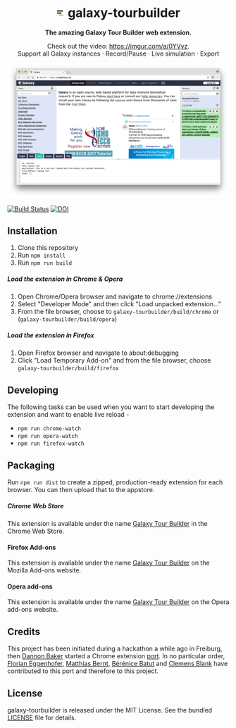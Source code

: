 <div align="center">
  <h1>
    <img src="./src/icons/icon-19.png" alt="Galaxy Logo">
    galaxy-tourbuilder
  </h1>

  <p>
    <strong>The amazing Galaxy Tour Builder web extension.</strong>
  </p>
  <p>
    Check out the video: <a href="https://imgur.com/a/0YVvz">https://imgur.com/a/0YVvz</a>.</strong>
    <br>
    Support all Galaxy instances · Record/Pause · Live simulation · Export
  </p>
  <p>
    <img src="res/screenshot.png">
  <p>
</div>

[![Build Status](https://travis-ci.org/TailorDev/galaxy-tourbuilder.svg?branch=master)](https://travis-ci.org/TailorDev/galaxy-tourbuilder) [![DOI](https://zenodo.org/badge/DOI/10.5281/zenodo.830177.svg)](https://doi.org/10.5281/zenodo.830177)

## Installation

1. Clone this repository
2. Run `npm install`
3. Run `npm run build`

##### Load the extension in Chrome & Opera

1. Open Chrome/Opera browser and navigate to chrome://extensions
2. Select "Developer Mode" and then click "Load unpacked extension..."
3. From the file browser, choose to `galaxy-tourbuilder/build/chrome` or
   (`galaxy-tourbuilder/build/opera`)

##### Load the extension in Firefox

1. Open Firefox browser and navigate to about:debugging
2. Click "Load Temporary Add-on" and from the file browser, choose
   `galaxy-tourbuilder/build/firefox`

## Developing

The following tasks can be used when you want to start developing the extension
and want to enable live reload -

- `npm run chrome-watch`
- `npm run opera-watch`
- `npm run firefox-watch`

## Packaging

Run `npm run dist` to create a zipped, production-ready extension for each
browser. You can then upload that to the appstore.

##### Chrome Web Store

This extension is available under the name [Galaxy Tour
Builder](https://chrome.google.com/webstore/detail/galaxy-tour-builder/mdfbapknmcpnbmggahhaegehbbbmhmgg)
in the Chrome Web Store.

#### Firefox Add-ons

This extension is available under the name [Galaxy Tour
Builder](https://addons.mozilla.org/en-US/firefox/addon/galaxy-tour-builder/) on
the Mozilla Add-ons website.

#### Opera add-ons

This extension is available under the name [Galaxy Tour
Builder](https://addons.opera.com/en/extensions/details/galaxy-tour-builder/) on
the Opera add-ons website.

## Credits

This project has been initiated during a hackathon a while ago in Freiburg, then
[Dannon Baker](https://github.com/dannon) started a Chrome extension
[port](https://github.com/dannon/tourbuilder). In no particular order, [Florian
Eggenhofer](https://github.com/eggzilla), [Matthias
Bernt](https://github.com/bernt-matthias), [Bérénice
Batut](https://github.com/bebatut) and [Clemens
Blank](https://github.com/blankclemens) have contributed to this port and
therefore to this project.

## License

galaxy-tourbuilder is released under the MIT License. See the bundled
[LICENSE](LICENSE) file for details.
